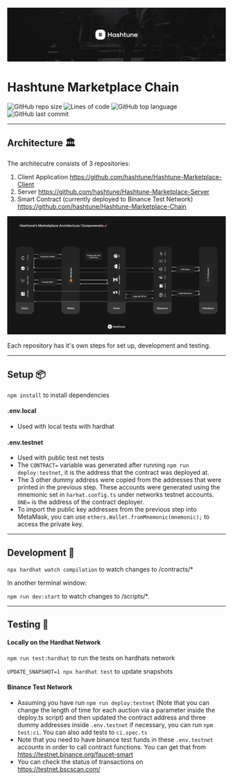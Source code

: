 ![](.github/assets/images/cover.png)

# **Hashtune Marketplace Chain**

![GitHub repo size](https://img.shields.io/github/repo-size/hashtune/Hashtune-Marketplace-Client?style=flat-square)
![Lines of code](https://img.shields.io/tokei/lines/github/hashtune/Hashtune-Marketplace-Client?style=flat-square)
![GitHub top language](https://img.shields.io/github/languages/top/hashtune/Hashtune-Marketplace-Client?style=flat-square)
![GitHub last commit](https://img.shields.io/github/last-commit/hashtune/Hashtune-Marketplace-Client?style=flat-square)

---

## Architecture 🏛

The architecutre consists of 3 repositories:

1. Client Application https://github.com/hashtune/Hashtune-Marketplace-Client
2. Server https://github.com/hashtune/Hashtune-Marketplace-Server
3. Smart Contract (currently deployed to Binance Test Network) https://github.com/hashtune/Hashtune-Marketplace-Chain

![](.github/assets/images/architecture.png)

Each repository has it's own steps for set up, development and testing.

---

## Setup 📦

`npm install` to install dependencies

#### .env.local

- Used with local tests with hardhat

#### .env.testnet

- Used with public test net tests
- The `CONTRACT=` variable was generated after running `npm run deploy:testnet`, it is the address that the contract was deployed at.
- The 3 other dummy address were copied from the addresses that were printed in the previous step. These accounts were generated using the mnemonic set in `harhat.config.ts` under networks testnet accounts. `ONE=` is the address of the contract deployer.
- To import the public key addresses from the previous step into MetaMask, you can use `ethers.Wallet.fromMnemonic(mnemonic);` to access the private key.

---

## Development 🚀

`npx hardhat watch compilation` to watch changes to /contracts/\*

In another terminal window:

`npm run dev:start` to watch changes to /scripts/\*.

---

## Testing 🧪

#### Locally on the Hardhat Network

`npm run test:hardhat` to run the tests on hardhats network

`UPDATE_SNAPSHOT=1 npx hardhat test` to update snapshots

#### Binance Test Network

- Assuming you have run `npm run deploy:testnet` (Note that you can change the length of time for each auction via a parameter inside the deploy.ts script) and then updated the contract address and three dummy addresses inside `.env.testnet` if necessary, you can run `npm test:ci`. You can also add tests to `ci.spec.ts`
- Note that you need to have binance test funds in these `.env.testnet` accounts in order to call contract functions. You can get that from https://testnet.binance.org/faucet-smart
- You can check the status of transactions on https://testnet.bscscan.com/
